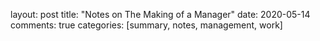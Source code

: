 layout: post
title: "Notes on The Making of a Manager"
date: 2020-05-14
comments: true
categories: [summary, notes, management, work]

